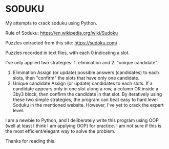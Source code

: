 # SODUKU
My attempts to crack soduku using Python.

Rule of Soduku:
  https://en.wikipedia.org/wiki/Sudoku

Puzzles extracted from this site: 
  https://sudoku.com/ . 

Puzzles recorded in text files, with each 0 indicating a slot.

I've only applied two strategies: 1. elimination and 2. "unique candidate".
  1. Elimination
     Assign (or update) possible answers (candidates) to each slots, then "confirm" the slots that have only one candidate.
  2. Unique candidate
     Assign (or update) candidates to each slots. If a candidate appears only in one slot along a row, a column OR inside a 3by3 block, then confirm the candidate in that slot.
By iteratively using these two simple strategies, the program can beat easy to hard level Soduku in the mentioned website. However, I've yet to crack the expert level.

I am a newbie to Python, and I deliberately write this program using OOP (well at least I think I am applying OOP) for practice. I am not sure if this is the most efficient/elegant way to solve the problem. 

Thanks for reading this.
